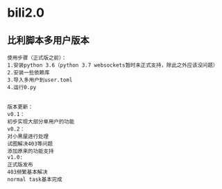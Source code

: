 # bili2.0
比利脚本多用户版本
----------
    使用步骤（正式版之前）：  
    1.安装python 3.6（python 3.7 websockets暂时未正式支持，除此之外应该没问题）  
    2.安装一些依赖库  
    3.导入多用户到user.toml  
    4.运行0.py
  

    版本更新：  
    v0.1：  
    初步实现大部分单用户的功能  
    v0.2：  
    对小黑屋进行处理  
    试图解决403等问题  
    添加原来的功能支持  
    v1.0:  
    正式版发布  
    403频繁基本解决  
    normal task基本完成
   

